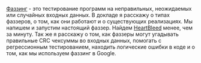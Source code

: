[Фаззинг](https://en.wikipedia.org/wiki/Fuzzing) - это тестирование программ на
неправильных, неожидаемых или случайных входных данных. В докладе я расскажу о
типах фаззеров, о том, как они работают и о существующих реализациях. Мы напишем
и запустим настоящий фаззер. Найдем [HeartBleed](https://en.wikipedia.org/wiki/Heartbleed)
менее, чем за минуту. Так же я расскажу о том, как фаззеры могут угадывать
правильные CRC чексуммы во входных данных, помогать с регрессионным
тестированием, находить логические ошибки в коде и о том, как мы используем
фаззинг в Google.
